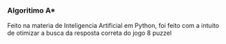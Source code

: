 ### Algoritimo A*

Feito na materia de Inteligencia Artificial em Python, foi feito com a intuito de otimizar a busca da resposta correta do jogo 8 puzzel
